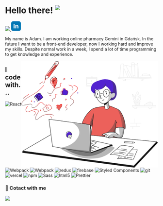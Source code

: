 <h1> Hello there! <img src="https://cdn.joypixels.com/products/previews/O6D7BMG8R2DMMNC4LLZH/3166_IlZBq7MYilwdaqfqnmEcTNOuppcpi2c6.gif" align="top" width="40"></h1>
  <a href="">
  <img src="https://github.com/adcichowski/adcichowski/blob/main/pictures/discord.svg"  width="30">
  </a>
  <a href="">
  <img src="https://github.com/adcichowski/adcichowski/blob/main/pictures/linkedin.svg" width="32.5">
  </a>
<p>
My name is Adam. I am working online pharmacy Gemini in Gdańsk. In the future I want to be a front-end developer, now I working hard and improve my skills. Despite normal work in a week, I spend a lot of time programming to get knowledge and experience.</p>
  <img src="https://github.com/adcichowski/adcichowski/blob/main/blogging.svg" align='right' width="450">
<h2>I code with...</h2>
<p>
  <img alt="React" src="https://img.shields.io/badge/-React-45b8d8?style=flat-square&logo=react&logoColor=white" />
  <img alt="Webpack" src="https://img.shields.io/badge/-Webpack-8DD6F9?style=flat-square&logo=webpack&logoColor=white" />
  <img alt="Webpack" src="https://img.shields.io/badge/-CSS3-1572B6?style=flat-square&logo=css3" />
  <img alt="redux" src="https://img.shields.io/badge/-Redux-764ABC?style=flat-square&logo=redux&logoColor=white" />
  <img alt="firebase" src="https://img.shields.io/badge/-Firebase-FFCB2B?style=flat-square&logo=firebase&logoColor=white"/>
  <img alt="Styled Components" src="https://img.shields.io/badge/-Styled_Components-db7092?style=flat-square&logo=styled-components&logoColor=white" />
  <img alt="git" src="https://img.shields.io/badge/-Git-F05032?style=flat-square&logo=git&logoColor=white" />
  <img alt="vercel" src="https://img.shields.io/badge/-Vercel-000000?style=flat-square&logo=vercel" />
  <img alt="npm" src="https://img.shields.io/badge/-NPM-CB3837?style=flat-square&logo=npm&logoColor=white" />
  <img alt="Sass" src="https://img.shields.io/badge/-Sass-CC6699?style=flat-square&logo=sass&logoColor=white" />
  <img alt="html5" src="https://img.shields.io/badge/-HTML5-E34F26?style=flat-square&logo=html5&logoColor=white" />
  <img alt="Prettier" src="https://img.shields.io/badge/-Prettier-F7B93E?style=flat-square&logo=prettier&logoColor=white" />
</p>
<h3>📧 Cotact with me</h3>
  <a align="center" href="https://github-readme-stats.vercel.app/api?username=adcichowski">
  <img  src="https://github-readme-stats.vercel.app/api/top-langs/?username=adcichowski&layout=compact" />
</a>
  </div>


